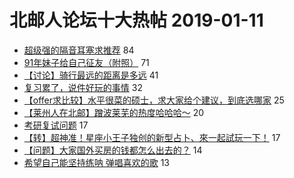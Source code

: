 # 北邮人论坛十大热帖 2019-01-11

- [超级强的隔音耳塞求推荐](https://bbs.byr.cn/article/Talking/6090321) 84
- [91年妹子给自己征友（附照）](https://bbs.byr.cn/article/Friends/1908459) 71
- [【讨论】骑行最远的距离是多远](https://bbs.byr.cn/article/NorthEast/943945) 41
- [复习累了，说件好玩的事情](https://bbs.byr.cn/article/Feeling/3098482) 32
- [【offer求比较】水平很菜的硕士，求大家给个建议，到底选哪家](https://bbs.byr.cn/article/Job/2014414) 25
- [【莱州人在北邮】蹭波莱芜的热度哈哈哈～](https://bbs.byr.cn/article/Shandong/417930) 20
- [考研复试问题](https://bbs.byr.cn/article/AimGraduate/1155220) 17
- [【转】超神准！星座小王子独创的新型占卜、來一起試玩一下！](https://bbs.byr.cn/article/Constellations/326533) 17
- [【问题】大家国外买房的钱都怎么出去的？](https://bbs.byr.cn/article/GoAbroad/361931) 14
- [希望自己能坚持练呐  弹唱喜欢的歌](https://bbs.byr.cn/article/Guitar/153175) 13


